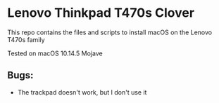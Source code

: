 # Lenovo Thinkpad T470s Clover

This repo contains the files and scripts to install macOS on the Lenovo T470s family

Tested on macOS 10.14.5 Mojave

## Bugs:
* The trackpad doesn't work, but I don't use it